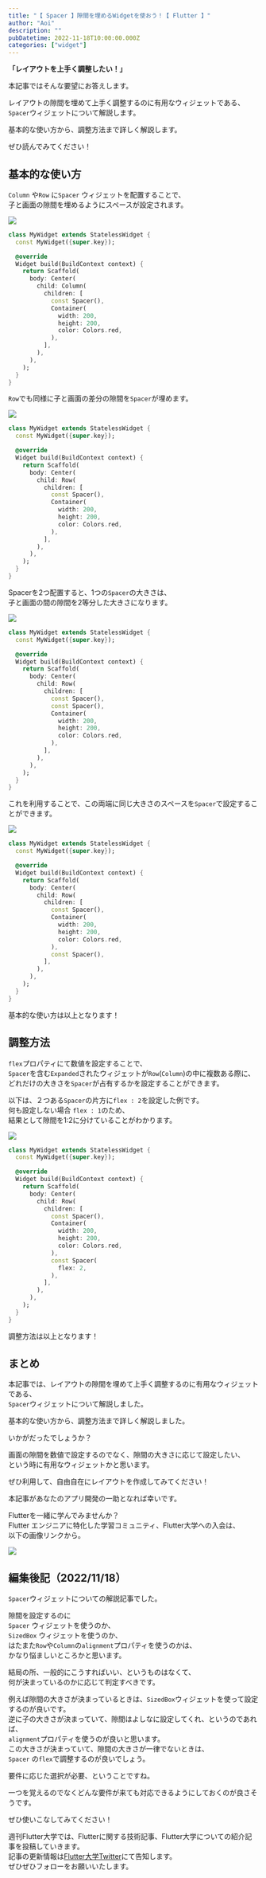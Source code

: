 ```yaml
---
title: "【 Spacer 】隙間を埋めるWidgetを使おう！【 Flutter 】"
author: "Aoi"
description: ""
pubDatetime: 2022-11-18T10:00:00.000Z
categories: ["widget"]
---
```


**「レイアウトを上手く調整したい！」**

本記事ではそんな要望にお答えします。

レイアウトの隙間を埋めて上手く調整するのに有用なウィジェットである、  
`Spacer`ウィジェットについて解説します。

基本的な使い方から、調整方法まで詳しく解説します。

ぜひ読んでみてください！

## 基本的な使い方

`Column` や`Row` に`Spacer` ウィジェットを配置することで、  
子と画面の隙間を埋めるようにスペースが設定されます。

![](https://blog.flutteruniv.com/wp-content/uploads/2022/11/スクリーンショット-2022-11-17-10.09.46-928x1024.png)

```dart
class MyWidget extends StatelessWidget {
  const MyWidget({super.key});

  @override
  Widget build(BuildContext context) {
    return Scaffold(
      body: Center(
        child: Column(
          children: [
            const Spacer(),
            Container(
              width: 200,
              height: 200,
              color: Colors.red,
            ),
          ],
        ),
      ),
    );
  }
}
```

`Row`でも同様に子と画面の差分の隙間を`Spacer`が埋めます。

![](https://blog.flutteruniv.com/wp-content/uploads/2022/11/スクリーンショット-2022-11-17-10.13.51-914x1024.png)

```dart
class MyWidget extends StatelessWidget {
  const MyWidget({super.key});

  @override
  Widget build(BuildContext context) {
    return Scaffold(
      body: Center(
        child: Row(
          children: [
            const Spacer(),
            Container(
              width: 200,
              height: 200,
              color: Colors.red,
            ),
          ],
        ),
      ),
    );
  }
}
```

Spacerを2つ配置すると、1つの`Spacer`の大きさは、  
子と画面の間の隙間を2等分した大きさになります。

![](https://blog.flutteruniv.com/wp-content/uploads/2022/11/スクリーンショット-2022-11-17-10.18.47.png)

```dart
class MyWidget extends StatelessWidget {
  const MyWidget({super.key});

  @override
  Widget build(BuildContext context) {
    return Scaffold(
      body: Center(
        child: Row(
          children: [
            const Spacer(),
            const Spacer(),
            Container(
              width: 200,
              height: 200,
              color: Colors.red,
            ),
          ],
        ),
      ),
    );
  }
}
```

これを利用することで、この両端に同じ大きさのスペースを`Spacer`で設定することができます。

![](https://blog.flutteruniv.com/wp-content/uploads/2022/11/スクリーンショット-2022-11-17-10.20.53-924x1024.png)

```dart
class MyWidget extends StatelessWidget {
  const MyWidget({super.key});

  @override
  Widget build(BuildContext context) {
    return Scaffold(
      body: Center(
        child: Row(
          children: [
            const Spacer(),
            Container(
              width: 200,
              height: 200,
              color: Colors.red,
            ),
            const Spacer(),
          ],
        ),
      ),
    );
  }
}
```

基本的な使い方は以上となります！

## 調整方法

`flex`プロパティにて数値を設定することで、  
`Spacer`を含む`Expanded`されたウィジェットが`Row`(`Column`)の中に複数ある際に、  
どれだけの大きさを`Spacer`が占有するかを設定することができます。

以下は、２つある`Spacer`の片方に`flex : 2`を設定した例です。  
何も設定しない場合 `flex : 1`のため、  
結果として隙間を1:2に分けていることがわかります。

![](https://blog.flutteruniv.com/wp-content/uploads/2022/11/スクリーンショット-2022-11-17-10.37.27.png)

```dart
class MyWidget extends StatelessWidget {
  const MyWidget({super.key});

  @override
  Widget build(BuildContext context) {
    return Scaffold(
      body: Center(
        child: Row(
          children: [
            const Spacer(),
            Container(
              width: 200,
              height: 200,
              color: Colors.red,
            ),
            const Spacer(
              flex: 2,
            ),
          ],
        ),
      ),
    );
  }
}
```

調整方法は以上となります！

## まとめ

本記事では、レイアウトの隙間を埋めて上手く調整するのに有用なウィジェットである、  
`Spacer`ウィジェットについて解説しました。

基本的な使い方から、調整方法まで詳しく解説しました。

いかがだったでしょうか？

画面の隙間を数値で設定するのでなく、隙間の大きさに応じて設定したい、  
という時に有用なウィジェットかと思います。

ぜひ利用して、自由自在にレイアウトを作成してみてください！

本記事があなたのアプリ開発の一助となれば幸いです。

Flutterを一緒に学んでみませんか？  
Flutter エンジニアに特化した学習コミュニティ、Flutter大学への入会は、  
以下の画像リンクから。

[![](https://blog.flutteruniv.com/wp-content/uploads/2022/07/Flutter大学バナー.png)](//flutteruniv.com)

## 編集後記（2022/11/18）

`Spacer`ウィジェットについての解説記事でした。

隙間を設定するのに  
`Spacer` ウィジェットを使うのか、  
`SizedBox` ウィジェットを使うのか、  
はたまた`Row`や`Column`の`alignment`プロパティを使うのかは、  
かなり悩ましいところかと思います。

結局の所、一般的にこうすればいい、というものはなくて、  
何が決まっているのかに応じて判定すべきです。

例えば隙間の大きさが決まっているときは、`SizedBox`ウィジェットを使って設定するのが良いです。  
逆に子の大きさが決まっていて、隙間はよしなに設定してくれ、というのであれば、  
`alignment`プロパティを使うのが良いと思います。  
この大きさが決まっていて、隙間の大きさが一律でないときは、  
`Spacer` の`flex`で調整するのが良いでしょう。

要件に応じた選択が必要、ということですね。

一つを覚えるのでなくどんな要件が来ても対応できるようにしておくのが良さそうです。

ぜひ使いこなしてみてください！

週刊Flutter大学では、Flutterに関する技術記事、Flutter大学についての紹介記事を投稿していきます。  
記事の更新情報は[Flutter大学Twitter](https://twitter.com/FlutterUniv)にて告知します。  
ぜひぜひフォローをお願いいたします。